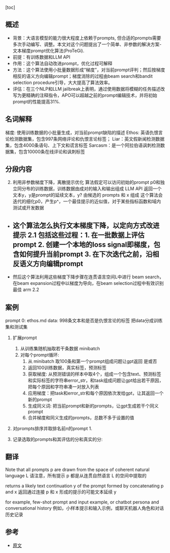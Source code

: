 [toc]

## 概述

- 背景：大语言模型的能力很大程度上依赖于prompts, 但合适的prompts需要多次手动编写、调整。本文对这个问题提出了一个简单、非参数的解决方案-文本梯度prompt优化算法(ProTeGi).
- 前提：有训练数据和LLM API
- 作用：这个算法自动改进prompt，优化过程可解释
- 方法：这个算法使用小批量数据形成“梯度”，对当前prompt评判；然后按梯度相反的语义方向编辑prompt；梯度消除的过程由beam search和bandit selection procedure引导，大大提高了算法效率。
- 评估：在三个NLP和LLM jailbreak上表明，通过使用数据将模糊的任务描述改写为更精确的注释指令，APO可以超越之前的prompt编辑技术，并将初始prompt的性能提高31%.

## 名词解释
梯度: 使用训练数据的小批量生成，对当前prompt缺陷的描述
Ethos: 英语仇恨言论检测数据集，包含997条网络评论和仇恨言论标签；
Liar：英文假新闻检测数据集，包含4000条语句、上下文和谎言标签
Sarcasm：是一个阿拉伯语讽刺检测数据集，包含10000条在线评论和讽刺标签

## 分段内容
2. 利用非参数梯度下降，离散提示优化
算法假定可以访问初始的prompt p0和独立同分布的训练数据，训练数据由成对的输入和输出组成
LLM API 返回一个文本y，y是prompt的延续文本，y? 由候选的 prompts 和 x 组成
这个算法会迭代的细化p0，产生p^，一个最佳提示的近似值，对于某些指标函数和域内测试或开发数据
- 这个算法怎么执行文本梯度下降，以定向方式改进提示  2.1 
包括这些过程：1. 在一批数据上评估prompt 2. 创建一个本地的loss signal即梯度，包含如何提升当前prompt 3. 在下次迭代之前，沿相反语义方向编辑prompt
  - 
- 然后这个算法利用这些梯度下降步骤在连贯语言空间L中进行 beam search，在beam expansion过程中以梯度为导向，在beam selection过程中有效识别最佳 arm  2.2  

## 案例 
prompt 0: ethos.md
data: 998条文本和是否是仇恨言论的标签
把data分成训练集和测试集

1. 扩展prompt
   1. 从训练集随机抽取若干条数据 minibatch
   2. 对每个prompt循环: 
      1. 从 minibatch 取100条和第一个prompt组成问题让gpt返回 是或否
      2. 返回100训练数据，真实标签，预测标签
      3. 获取梯度: 从预测错误的样本中取4个，组成一个包含text、预测标签和实际标签的字符串error_str，和task组成问题让gpt给出若干原因，把每个原因和字符串凑一对放入列表
      4. 应用梯度：把task和error_str和每个原因依次发给gpt，让其返回一个新的prompt
      5. 生成同义词: 把当前prompt和新的prompts，让gpt生成若干个同义prompt
      6. 合并梯度和同义生成的prompts，总数不多于设置的值

2. 对prompts排序并取排名前n的prompt
   1. 

3. 记录选取的prompts和其评估的分和真实的分: 


## 翻译
Note that all prompts p are drawn from the space of coherent natural language L
请注意，所有提示 p 都是从连贯自然语言 L 的空间中提取的

returns a likely text continuation y of the prompt formed by concatenating p and x
返回通过连接 p 和 x 形成的提示的可能文本延续 y

for example, few-shot prompt and input example, or chatbot persona and conversational history
例如，小样本提示和输入示例，或聊天机器人角色和对话历史记录

## 参考
- [原文](https://arxiv.org/pdf/2305.03495)
